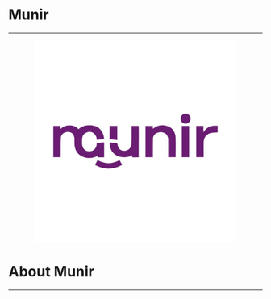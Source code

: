 # Munir
***
<p align="center">
  <img src="assets/images/theLogo.jpg" alt="Munir Logo" width="400"/>
</p>

# About Munir
---

